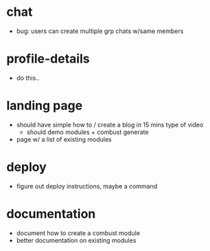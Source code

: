 # chat

* bug: users can create multiple grp chats w/same members

# profile-details

* do this..

# landing page

* should have simple how to / create a blog in 15 mins type of video
  * should demo modules + combust generate
* page w/ a list of existing modules

# deploy

* figure out deploy instructions, maybe a command

# documentation

* document how to create a combust module
* better documentation on existing modules
